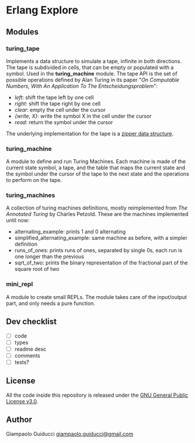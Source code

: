 # Erlang Explore

## Modules


### turing_tape

Implements a data structure to simulate a tape, infinite in both directions. The tape is subdivided in cells, that can be empty or populated with a symbol. Used in the **turing_machine** module. The tape API is the set of possible operations defined by Alan Turing in its paper "*On Computable Numbers, With An Application To The Entscheidungsproblem*":

- *left*: shift the tape left by one cell
- *right*: shift the tape right by one cell
- *clear*: empty the cell under the cursor
- *{write, X}*: write the symbol X in the cell under the cursor
- *read*: return the symbol under the cursor

The underlying implementation for the tape is a [zipper data structure](https://en.wikipedia.org/wiki/Zipper_\(data_structure\)).


### turing_machine

A module to define and run Turing Machines. Each machine is made of the current state symbol, a tape, and the table that maps the current state and the symbol under the cursor of the tape to the next state and the operations to perform on the tape.

### turing_machines

A collection of turing machines definitions, mostly reimplemented from *The Annotated Turing* by Charles Petzold.
These are the machines implemented until now:

- alternating_example: prints 1 and 0 alternating
- simplified_alternating_example: same machine as before, with a simpler definition
- runs_of_ones: prints runs of ones, separated by single 0s, each run is one longer than the previous
- sqrt_of_two: prints the binary representation of the fractional part of the square root of two

### mini_repl

A module to create small REPLs. The module takes care of the input/output part, and only needs a pure function.

## Dev checklist

- [ ] code
- [ ] types
- [ ] readme desc
- [ ] comments
- [ ] tests?

## License

All the code inside this repository is released under the [GNU General Public License v3.0](https://www.gnu.org/licenses/gpl-3.0.html).

## Author

Giampaolo Guiducci <giampaolo.guiducci@gmail.com>